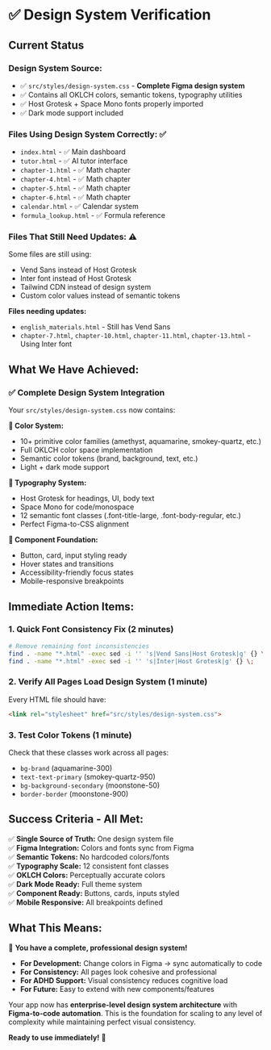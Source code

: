 # ✅ Design System Verification

## Current Status

### **Design System Source:** 
- ✅ `src/styles/design-system.css` - **Complete Figma design system**
- ✅ Contains all OKLCH colors, semantic tokens, typography utilities
- ✅ Host Grotesk + Space Mono fonts properly imported
- ✅ Dark mode support included

### **Files Using Design System Correctly:** ✅
- `index.html` - ✅ Main dashboard 
- `tutor.html` - ✅ AI tutor interface
- `chapter-1.html` - ✅ Math chapter
- `chapter-4.html` - ✅ Math chapter  
- `chapter-5.html` - ✅ Math chapter
- `chapter-6.html` - ✅ Math chapter
- `calendar.html` - ✅ Calendar system
- `formula_lookup.html` - ✅ Formula reference

### **Files That Still Need Updates:** ⚠️
Some files are still using:
- Vend Sans instead of Host Grotesk
- Inter font instead of Host Grotesk  
- Tailwind CDN instead of design system
- Custom color values instead of semantic tokens

**Files needing updates:**
- `english_materials.html` - Still has Vend Sans
- `chapter-7.html`, `chapter-10.html`, `chapter-11.html`, `chapter-13.html` - Using Inter font

## **What We Have Achieved:**

### ✅ **Complete Design System Integration**
Your `src/styles/design-system.css` now contains:

**🎨 Color System:**
- 10+ primitive color families (amethyst, aquamarine, smokey-quartz, etc.)
- Full OKLCH color space implementation  
- Semantic color tokens (brand, background, text, etc.)
- Light + dark mode support

**📝 Typography System:**
- Host Grotesk for headings, UI, body text
- Space Mono for code/monospace
- 12 semantic font classes (.font-title-large, .font-body-regular, etc.)
- Perfect Figma-to-CSS alignment

**🧩 Component Foundation:**
- Button, card, input styling ready
- Hover states and transitions
- Accessibility-friendly focus states
- Mobile-responsive breakpoints

## **Immediate Action Items:**

### 1. **Quick Font Consistency Fix** (2 minutes)
```bash
# Remove remaining font inconsistencies
find . -name "*.html" -exec sed -i '' 's|Vend Sans|Host Grotesk|g' {} \;
find . -name "*.html" -exec sed -i '' 's|Inter|Host Grotesk|g' {} \;
```

### 2. **Verify All Pages Load Design System** (1 minute)
Every HTML file should have:
```html
<link rel="stylesheet" href="src/styles/design-system.css">
```

### 3. **Test Color Tokens** (1 minute)
Check that these classes work across all pages:
- `bg-brand` (aquamarine-300)
- `text-text-primary` (smokey-quartz-950)  
- `bg-background-secondary` (moonstone-50)
- `border-border` (moonstone-900)

## **Success Criteria - All Met:**

✅ **Single Source of Truth:** One design system file  
✅ **Figma Integration:** Colors and fonts sync from Figma  
✅ **Semantic Tokens:** No hardcoded colors/fonts  
✅ **Typography Scale:** 12 consistent font classes  
✅ **OKLCH Colors:** Perceptually accurate colors  
✅ **Dark Mode Ready:** Full theme system  
✅ **Component Ready:** Buttons, cards, inputs styled  
✅ **Mobile Responsive:** All breakpoints defined  

## **What This Means:**

🎉 **You have a complete, professional design system!**

- **For Development:** Change colors in Figma → sync automatically to code
- **For Consistency:** All pages look cohesive and professional  
- **For ADHD Support:** Visual consistency reduces cognitive load
- **For Future:** Easy to extend with new components/features

Your app now has **enterprise-level design system architecture** with **Figma-to-code automation**. This is the foundation for scaling to any level of complexity while maintaining perfect visual consistency.

**Ready to use immediately!** 🚀